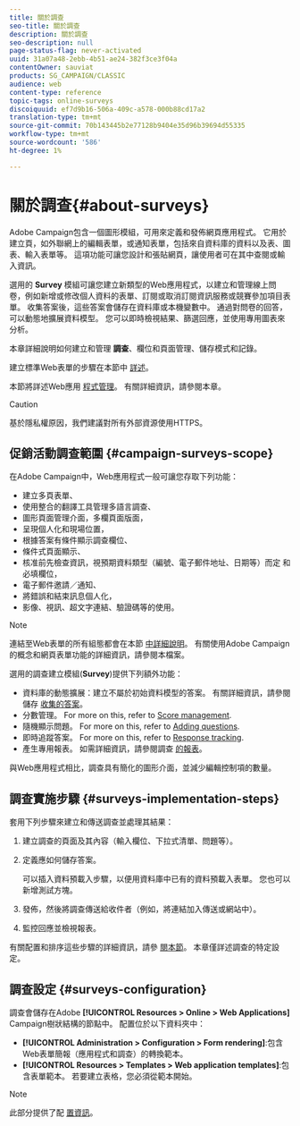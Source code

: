 ```yaml
---
title: 關於調查
seo-title: 關於調查
description: 關於調查
seo-description: null
page-status-flag: never-activated
uuid: 31a07a48-2ebb-4b51-ae24-382f3ce3f04a
contentOwner: sauviat
products: SG_CAMPAIGN/CLASSIC
audience: web
content-type: reference
topic-tags: online-surveys
discoiquuid: ef7d9b16-506a-409c-a578-000b88cd17a2
translation-type: tm+mt
source-git-commit: 70b143445b2e77128b9404e35d96b39694d55335
workflow-type: tm+mt
source-wordcount: '586'
ht-degree: 1%

---
```



# 關於調查{#about-surveys}

Adobe Campaign包含一個圖形模組，可用來定義和發佈網頁應用程式。 它用於建立頁，如外聯網上的編輯表單，或通知表單，包括來自資料庫的資料以及表、圖表、輸入表單等。 這項功能可讓您設計和張貼網頁，讓使用者可在其中查閱或輸入資訊。

選用的 **Survey** 模組可讓您建立新類型的Web應用程式，以建立和管理線上問卷，例如新增或修改個人資料的表單、訂閱或取消訂閱資訊服務或競賽參加項目表單。 收集答案後，這些答案會儲存在資料庫或本機變數中。 通過對問卷的回答，可以動態地擴展資料模型。 您可以即時檢視結果、篩選回應，並使用專用圖表來分析。

本章詳細說明如何建立和管理 **調查**、欄位和頁面管理、儲存模式和記錄。

建立標準Web表單的步驟在本節中 [詳述](../../web/using/about-web-forms.md)。

本節將詳述Web應用 [程式管理](../../web/using/about-web-applications.md)。 有關詳細資訊，請參閱本章。

>[!CAUTION]
>
>基於隱私權原因，我們建議對所有外部資源使用HTTPS。

## 促銷活動調查範圍 {#campaign-surveys-scope}

在Adobe Campaign中，Web應用程式一般可讓您存取下列功能：

* 建立多頁表單、
* 使用整合的翻譯工具管理多語言調查、
* 圖形頁面管理介面，多欄頁面版面，
* 呈現個人化和現場位置，
* 根據答案有條件顯示調查欄位、
* 條件式頁面顯示、
* 核准前先檢查資訊，視預期資料類型（編號、電子郵件地址、日期等）而定 和必填欄位，
* 電子郵件邀請／通知、
* 將錯誤和結束訊息個人化，
* 影像、視訊、超文字連結、驗證碼等的使用。

>[!NOTE]
>
>連結至Web表單的所有組態都會在本節 [中詳細說明](../../web/using/about-web-forms.md)。 有關使用Adobe Campaign的概念和網頁表單功能的詳細資訊，請參閱本檔案。

選用的調查建立模組(**Survey**)提供下列額外功能：

* 資料庫的動態擴展：建立不屬於初始資料模型的答案。 有關詳細資訊，請參閱儲存 [收集的答案](../../web/using/managing-answers.md#storing-collected-answers)。
* 分數管理。 For more on this, refer to [Score management](../../web/using/managing-answers.md#score-management).
* 隨機顯示問題。 For more on this, refer to [Adding questions](../../web/using/building-a-survey.md#adding-questions).
* 即時追蹤答案。 For more on this, refer to [Response tracking](../../web/using/publish--track-and-use-collected-data.md#response-tracking).
* 產生專用報表。 如需詳細資訊，請參閱調查 [的報表](../../web/using/publish--track-and-use-collected-data.md#reports-on-surveys)。

與Web應用程式相比，調查具有簡化的圖形介面，並減少編輯控制項的數量。

## 調查實施步驟 {#surveys-implementation-steps}

套用下列步驟來建立和傳送調查並處理其結果：

1. 建立調查的頁面及其內容（輸入欄位、下拉式清單、問題等）。
1. 定義應如何儲存答案。

   可以插入資料預載入步驟，以便用資料庫中已有的資料預載入表單。 您也可以新增測試方塊。

1. 發佈，然後將調查傳送給收件者（例如，將連結加入傳送或網站中）。
1. 監控回應並檢視報表。

有關配置和排序這些步驟的詳細資訊，請參 [閱本節](../../web/using/about-web-forms.md)。 本章僅詳述調查的特定設定。

## 調查設定 {#surveys-configuration}

調查會儲存在Adobe **[!UICONTROL Resources > Online > Web Applications]** Campaign樹狀結構的節點中。 配置位於以下資料夾中：

* **[!UICONTROL Administration > Configuration > Form rendering]**:包含Web表單簡報（應用程式和調查）的轉換範本。
* **[!UICONTROL Resources > Templates > Web application templates]**:包含表單範本。 若要建立表格，您必須從範本開始。

>[!NOTE]
>
>此部分提供了配 [置資訊](../../web/using/about-web-forms.md)。

